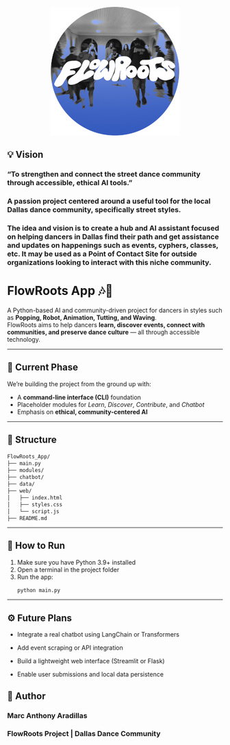 <p align="center">
  <img src="assets/FLOWROOTS_LOGO.png" alt="FlowRoots Logo" width="300"/>
</p>

<!-- <p align="center">
  <a href="https://www.instagram.com/flowrootsdallas/">
    <img src="IG_PROFILE.png" alt="IG Profile" width="100"/>
  </a>
</p> -->

## 💡 Vision
### “To strengthen and connect the street dance community through accessible, ethical AI tools.”

### A passion project centered around a useful tool for the local Dallas dance community, specifically street styles.

### The idea and vision is to create a hub and AI assistant focused on helping dancers in Dallas find their path and get assistance and updates on happenings such as events, cyphers, classes, etc. It may be used as a Point of Contact Site for outside organizations looking to interact with this niche community.

# FlowRoots App 🎶💃

A Python-based AI and community-driven project for dancers in styles such as **Popping, Robot, Animation, Tutting, and Waving**.  
FlowRoots aims to help dancers **learn, discover events, connect with communities, and preserve dance culture** — all through accessible technology.

---

## 🌱 Current Phase
We’re building the project from the ground up with:
- A **command-line interface (CLI)** foundation
- Placeholder modules for *Learn*, *Discover*, *Contribute*, and *Chatbot*
- Emphasis on **ethical, community-centered AI**

---

## 🧩 Structure

```plaintext
FlowRoots_App/
├── main.py
├── modules/
├── chatbot/
├── data/
├── web/
│   ├── index.html
│   ├── styles.css
│   └── script.js
├── README.md
```


---

## 🚀 How to Run
1. Make sure you have Python 3.9+ installed  
2. Open a terminal in the project folder  
3. Run the app:
   ```bash
   python main.py

---

## ⚙️ Future Plans

* Integrate a real chatbot using LangChain or Transformers

* Add event scraping or API integration

* Build a lightweight web interface (Streamlit or Flask)

* Enable user submissions and local data persistence

## 🧠 Author

### Marc Anthony Aradillas
### FlowRoots Project | Dallas Dance Community
